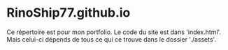 # RinoShip77.github.io
Ce répertoire est pour mon portfolio. Le code du site est dans 'index.html'. Mais celui-ci dépends de tous ce qui ce trouve dans le dossier './assets'.
